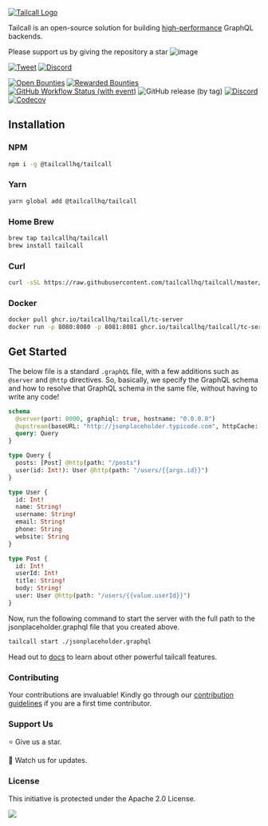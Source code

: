 [![Tailcall Logo](https://raw.githubusercontent.com/tailcallhq/tailcall/main/assets/logo_main.svg)](https://tailcall.run)

Tailcall is an open-source solution for building [high-performance] GraphQL backends.

Please support us by giving the repository a star
![image](https://raw.githubusercontent.com/tailcallhq/tailcall/main/assets/star-our-repo.gif)

[high-performance]: https://github.com/tailcallhq/graphql-benchmarks

[![Tweet](https://img.shields.io/twitter/url/http/shields.io.svg?style=for-the-badge&logo=x&color=black&labelColor=black)](https://twitter.com/intent/tweet?text=%40tailcallhq%20is%20building%20a%20high-performance%20API%20Orchestration%20solution%20over%20%23GraphQL.%0A%0ACheck%20it%20out%20at%3A%0A%F0%9F%94%97%20https%3A%2F%2Ftailcall.run%20%0A%F0%9F%94%97%20https%3A%2F%2Fgithub.com%2Ftailcallhq%2Ftailcall%20%0A%0A&hashtags=api,http,rest,grpc,graphql,nocode,microservice,opensource)
[![Discord](https://img.shields.io/discord/1044859667798568962?style=for-the-badge&cacheSeconds=120&logo=discord)](https://discord.gg/Q2ZExpFCnA)

[![Open Bounties](https://img.shields.io/endpoint?url=https%3A%2F%2Fconsole.algora.io%2Fapi%2Fshields%2Ftailcallhq%2Fbounties%3Fstatus%3Dopen&style=for-the-badge)](https://console.algora.io/org/tailcallhq/bounties?status=open)
[![Rewarded Bounties](https://img.shields.io/endpoint?url=https%3A%2F%2Fconsole.algora.io%2Fapi%2Fshields%2Ftailcallhq%2Fbounties%3Fstatus%3Dcompleted&style=for-the-badge)](https://console.algora.io/org/tailcallhq/bounties?status=completed)
[![GitHub Workflow Status (with event)](https://img.shields.io/github/actions/workflow/status/tailcallhq/tailcall/ci.yml?style=for-the-badge)](https://github.com/tailcallhq/tailcall/actions)
![GitHub release (by tag)](https://img.shields.io/github/downloads/tailcallhq/tailcall/total?style=for-the-badge)
[![Discord](https://img.shields.io/discord/1044859667798568962?style=for-the-badge&cacheSeconds=60)](https://discord.gg/Q2ZExpFCnA)
[![Codecov](https://img.shields.io/codecov/c/github/tailcallhq/tailcall?style=for-the-badge)](https://app.codecov.io/gh/tailcallhq/tailcall)

## Installation

### NPM

```bash
npm i -g @tailcallhq/tailcall
```

### Yarn

```bash
yarn global add @tailcallhq/tailcall
```

### Home Brew

```bash
brew tap tailcallhq/tailcall
brew install tailcall
```

### Curl

```bash
curl -sSL https://raw.githubusercontent.com/tailcallhq/tailcall/master/install.sh | bash
```

### Docker

```bash
docker pull ghcr.io/tailcallhq/tailcall/tc-server
docker run -p 8080:8080 -p 8081:8081 ghcr.io/tailcallhq/tailcall/tc-server
```

## Get Started

The below file is a standard `.graphQL` file, with a few additions such as `@server` and `@http` directives. So, basically, we specify the GraphQL schema and how to resolve that GraphQL schema in the same file, without having to write any code!

```graphql
schema
  @server(port: 8000, graphiql: true, hostname: "0.0.0.0")
  @upstream(baseURL: "http://jsonplaceholder.typicode.com", httpCache: true) {
  query: Query
}

type Query {
  posts: [Post] @http(path: "/posts")
  user(id: Int!): User @http(path: "/users/{{args.id}}")
}

type User {
  id: Int!
  name: String!
  username: String!
  email: String!
  phone: String
  website: String
}

type Post {
  id: Int!
  userId: Int!
  title: String!
  body: String!
  user: User @http(path: "/users/{{value.userId}}")
}
```

Now, run the following command to start the server with the full path to the jsonplaceholder.graphql file that you created above.

```bash
tailcall start ./jsonplaceholder.graphql
```

Head out to [docs] to learn about other powerful tailcall features.

[docs]: https://tailcall.run/docs

### Contributing

Your contributions are invaluable! Kindly go through our [contribution guidelines] if you are a first time contributor.

[contribution guidelines]: https://tailcall.run/docs/contributors/guidelines/

### Support Us

⭐️ Give us a star.

👀 Watch us for updates.

### License

This initiative is protected under the Apache 2.0 License.

<img referrerpolicy="no-referrer-when-downgrade" src="https://static.scarf.sh/a.png?x-pxid=82cc2ee2-ff41-4844-9ae6-c9face103e81" />
